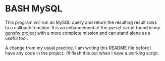 # BASH MySQL

This program will run an MySQL query and return the resulting result rows to a
callback function.  It is an enhancement of the `parsql` script found in my
[gensfw project](https://github.com/cjungmann/gensfw) with a more complete
mission and can stand alone as a useful tool.

A change from my usual practice, I am writing this README file before I have
any code in the project.  I'll flesh this out when I have a working script.

